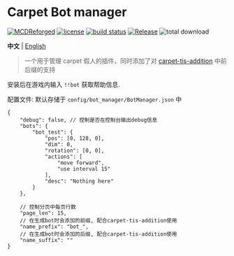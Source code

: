 # Carpet Bot manager

[![MCDReforged](https://img.shields.io/badge/dynamic/json?label=MCDReforged&query=dependencies.mcdreforged&url=https%3A%2F%2Fraw.githubusercontent.com%2FFAS-Server%2FCarpetBotManager%2Fmaster%2Fmcdreforged.plugin.json&style=plastic)](https://github.com/Fallen-Breath/MCDReforged)
[![license](https://img.shields.io/github/license/FAS-Server/CarpetBotManager)](https://github.com/FAS-Server/CarpetBotManager/blob/main/LICENSE)
[![build status](https://img.shields.io/github/actions/workflow/status/FAS-Server/CarpetBotManager/package.yml?branch=main&label=build&style=plastic)](https://github.com/FAS-Server/CarpetBotManager/actions)
[![Release](https://img.shields.io/github/v/release/FAS-Server/CarpetBotManager?style=plastic)](https://github.com/FAS-Server/CarpetBotManager/releases/latest)
![total download](https://img.shields.io/github/downloads/FAS-Server/CarpetBotManager/total?label=total%20download&style=plastic)

**中文** | [English](./README_EN.md)

> 一个用于管理 carpet 假人的插件，同时添加了对 [carpet-tis-addition](https://github.com/TISUnion/Carpet-TIS-Addition) 中前后缀的支持

安装后在游戏内输入 `!!bot` 获取帮助信息.

配置文件: 默认存储于 `config/bot_manager/BotManager.json` 中
```json5
{
    "debug": false, // 控制是否在控制台输出debug信息
    "bots": {
        "bot_test": {
            "pos": [0, 128, 0],
            "dim": 0,
            "rotation": [0, 0],
            "actions": [
                "move forward",
                "use interval 15"
            ],
            "desc": "Nothing here"
        }
    },
  
    // 控制分页中每页行数
    "page_len": 15,
    // 在生成bot时会添加的前缀, 配合carpet-tis-addition使用
    "name_prefix": "bot_",
    // 在生成bot时会添加的后缀, 配合carpet-tis-addition使用
    "name_suffix": ""
}
```